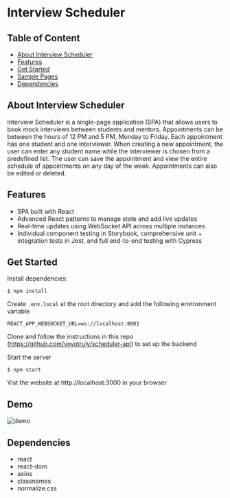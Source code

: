 # Interview Scheduler

## Table of Content

- [About Interview Scheduler](#about-interview-scheduler)
- [Features](#features)
- [Get Started](#get-started)
- [Sample Pages](#sample-pages)
- [Dependencies](#dependencies)

## About Interview Scheduler

Interview Scheduler is a single-page application (SPA) that allows users to book mock interviews between students and mentors. Appointments can be between the hours of 12 PM and 5 PM, Monday to Friday. Each appointment has one student and one interviewer. When creating a new appointment, the user can enter any student name while the interviewer is chosen from a predefined list. The user can save the appointment and view the entire schedule of appointments on any day of the week. Appointments can also be edited or deleted.

## Features

- SPA built with React
- Advanced React patterns to manage state and add live updates
- Real-time updates using WebSocket API across multiple instances
- Individual component testing in Storybook, comprehensive unit + integration tests in Jest, and full end-to-end testing with Cypress

## Get Started

Install dependencies:

```
$ npm install
```

Create `.env.local` at the root directory and add the following environment variable

```
REACT_APP_WEBSOCKET_URL=ws://localhost:8001
```

Clone and follow the instructions in this repo (https://github.com/yoyotruly/scheduler-api) to set up the backend

Start the server

```
$ npm start
```

Vist the website at http://localhost:3000 in your browser

## Demo

![demo](/docs/demo.gif)

## Dependencies

- react
- react-dom
- axios
- classnames
- normalize.css
